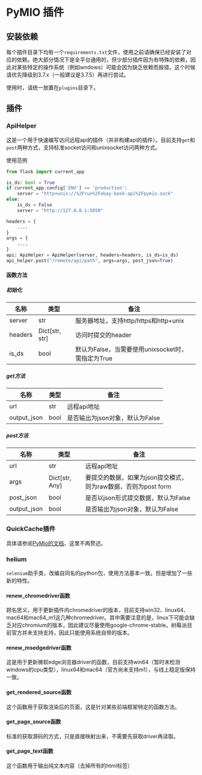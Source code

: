 # PyMIO 插件

## 安装依赖

每个插件目录下均有一个`requirements.txt`文件，使用之前请确保已经安装了对应的依赖。绝大部分情况下是全平台通用的，但少部分插件因为有特殊的依赖，因此对某些特定的操作系统（例如wndows）可能会因为缺乏依赖而报错，这个时候请优先降级到3.7.x（一般建议是3.7.5）再进行尝试。

使用时，请统一放置在`plugins`目录下。

## 插件

### ApiHelper

这是一个用于快速编写访问远程api的插件（并非构建api的插件）。目前支持`get`和`post`两种方式，支持标准socket访问和unixsocket访问两种方式。

使用范例

```python
from flask import current_app

is_ds: bool = True
if current_app.config['ENV'] == 'production':
    server = "http+unix://%2Frun%2Febay-book-api%2Fpymio.sock"
else:
    is_ds = False
    server = "http://127.0.0.1:5050"

headers = {
    ....
}
args = {
    ....
}
api: ApiHelper = ApiHelper(server, headers=headers, is_ds=is_ds)
api_helper.post("/remote/api/path", args=args, post_json=True)
```

#### 函数方法

##### 初始化

| 名称    | 类型           | 备注                                              |
| ------- | -------------- | ------------------------------------------------- |
| server  | str            | 服务器地址，支持http/https和http+unix             |
| headers | Dict[str, str] | 访问时提交的header                                |
| is_ds   | bool           | 默认为False，当需要使用unixsocket时，需指定为True |

##### get方法

| 名称        | 类型 | 备注                            |
| ----------- | ---- | ------------------------------- |
| url         | str  | 远程api地址                     |
| output_json | bool | 是否输出为json对象，默认为False |

##### post方法

| 名称        | 类型           | 备注                                                         |
| ----------- | -------------- | ------------------------------------------------------------ |
| url         | str            | 远程api地址                                                  |
| args        | Dict[str, Any] | 要提交的数据，如果为json提交模式，则为raw数据，否则为post form |
| post_json   | bool           | 是否以json形式提交数据，默认为False                          |
| output_json | bool           | 是否输出为json对象，默认为False                              |

### QuickCache插件

具体请参阅[PyMio的文档](https://pymio-cookbook.readthedocs.io/zh_CN/latest/zh-cn/database.html#id15)，这里不再赘述。

### helium

`selenium`助手类，改编自同名的python包，使用方法基本一致。但是增加了一些新的特性。

#### renew_chromedriver函数

顾名思义，用于更新插件内chromedriver的版本，目前支持win32、linux64、mac64和mac64_m1这几种chromedriver。其中需要注意的是，linux下可能会缺乏对应chromium的版本，因此建议尽量使用google-chrome-stable。树莓派目前官方并未支持支持，因此只能使用系统自带的版本。

#### renew_msedgedriver函数

这是用于更新微软edge浏览器driver的函数，目前支持win64（暂时未检测windows的cpu类型），linux64和mac64（官方尚未支持m1），与线上稳定版保持一致。

#### get_rendered_source函数

这个函数用于获取渲染后的页面，这是针对某些前端框架特定的函数方法。

#### get_page_source函数

标准的获取源码的方式，只是直接映射出来，不需要先获取driver再读取。

#### get_page_text函数

这个函数用于输出纯文本内容（去掉所有的html标签）